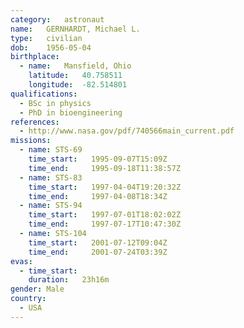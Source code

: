 ```yaml
---
category:	astronaut
name:	GERNHARDT, Michael L.
type:	civilian
dob:	1956-05-04
birthplace:
  - name:	Mansfield, Ohio
    latitude:	40.758511
    longitude:	-82.514801
qualifications:
  - BSc in physics
  - PhD in bioengineering
references:
  - http://www.nasa.gov/pdf/740566main_current.pdf
missions:
  - name: STS-69
    time_start:   1995-09-07T15:09Z
    time_end:     1995-09-18T11:38:57Z
  - name: STS-83
    time_start:   1997-04-04T19:20:32Z
    time_end:     1997-04-08T18:34Z
  - name: STS-94
    time_start:   1997-07-01T18:02:02Z
    time_end:     1997-07-17T10:47:30Z
  - name: STS-104
    time_start:   2001-07-12T09:04Z
    time_end:     2001-07-24T03:39Z
evas:
  - time_start: 
    duration:   23h16m
gender:	Male
country:
  - USA
---
```

